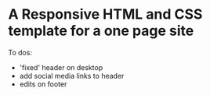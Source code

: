 # A Responsive HTML and CSS template for a one page site

To dos:

- 'fixed' header on desktop
- add social media links to header
- edits on footer
  